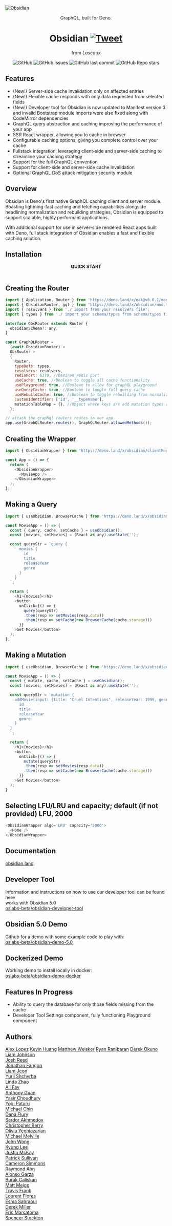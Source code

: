 ![Obsidian](./assets/logoSilver.jpg)

<div align="center">GraphQL, built for Deno.</div>

<div align="center">

<h1 align="center">
	<a>Obsidian</a>
	<a href="https://twitter.com/intent/tweet?text=Meet%20Obsidian!%20Deno's%20first%20native%20GraphQL%20caching%20client%20and%20server%20module&url=http://obsidian.land/&via=obsidian_land&hashtags=deno,denoland,nodejs,graphql,javascript" rel="nofollow"><img src="https://camo.githubusercontent.com/83d4084f7b71558e33b08844da5c773a8657e271/68747470733a2f2f696d672e736869656c64732e696f2f747769747465722f75726c2f687474702f736869656c64732e696f2e7376673f7374796c653d736f6369616c" alt="Tweet" data-canonical-src="https://img.shields.io/twitter/url/http/shields.io.svg?style=social" style="max-width:100%;"></a>
</h1>

<p align="center">from <em align="center">Lascaux</em></p>

</div>

<p align="center">
  <img alt="GitHub" src="https://img.shields.io/github/license/open-source-labs/obsidian">
  <img alt="GitHub issues" src="https://img.shields.io/github/issues-raw/open-source-labs/obsidian?color=yellow">
  <img alt="GitHub last commit" src="https://img.shields.io/github/last-commit/open-source-labs/obsidian?color=orange">
  <img alt="GitHub Repo stars" src="https://img.shields.io/github/stars/open-source-labs/obsidian?style=social">  
</p>

## Features

- (New!) Server-side cache invalidation only on affected entries
- (New!) Flexible cache responds with only data requested from selected fields
- (New!) Developer tool for Obsidian is now updated to Manifest version 3 and invalid Bootstrap module imports were also fixed along with CodeMirror dependencies
- GraphQL query abstraction and caching improving the performance of your app
- SSR React wrapper, allowing you to cache in browser
- Configurable caching options, giving you complete control over your cache
- Fullstack integration, leveraging client-side and server-side caching to streamline your caching strategy
- Support for the full GraphQL convention
- Support for client-side and server-side cache invalidation
- Optional GraphQL DoS attack mitigation security module

## Overview

Obsidian is Deno's first native GraphQL caching client and server module. Boasting lightning-fast caching and fetching capabilities alongside headlining normalization and rebuilding strategies, Obsidian is equipped to support scalable, highly performant applications.

With additional support for use in server-side rendered React apps built with Deno, full stack integration of Obsidian enables a fast and flexible caching solution.

## Installation

<div align="center"><strong>QUICK START</strong></div>
<br>

## Creating the Router

```javascript
import { Application, Router } from 'https://deno.land/x/oak@v6.0.1/mod.ts';
import { ObsidianRouter, gql } from 'https://deno.land/x/obsidian/mod.ts';
import { resolvers } from './ import from your resolvers file';
import { types } from './ import your schema/types from schema/types file';

interface ObsRouter extends Router {
  obsidianSchema?: any;
}

const GraphQLRouter =
  (await ObsidianRouter) <
  ObsRouter >
  {
    Router,
    typeDefs: types,
    resolvers: resolvers,
    redisPort: 6379, //Desired redis port
    useCache: true, //Boolean to toggle all cache functionality
    usePlayground: true, //Boolean to allow for graphQL playground
    useQueryCache: true, //Boolean to toogle full query cache
    useRebuildCache: true, //Boolean to toggle rebuilding from normalized data
    customIdentifier: ['id', '__typename'],
    mutationTableMap = {}, //Object where keys are add mutation types and value is an array of affected tables (e.g. {addPlants: ['plants'], addMovie: ['movies']})
  };

// attach the graphql routers routes to our app
app.use(GraphQLRouter.routes(), GraphQLRouter.allowedMethods());
```

## Creating the Wrapper

```javascript
import { ObsidianWrapper } from 'https://deno.land/x/obsidian/clientMod.ts';

const App = () => {
  return (
    <ObsidianWrapper>
      <MovieApp />
    </ObsidianWrapper>
  );
};
```

## Making a Query

```javascript
import { useObsidian, BrowserCache } from 'https://deno.land/x/obsidian/clientMod.ts';

const MovieApp = () => {
  const { query, cache, setCache } = useObsidian();
  const [movies, setMovies] = (React as any).useState('');

  const queryStr = `query {
      movies {
        id
        title
        releaseYear
        genre
      }
    }
  `;

  return (
    <h1>{movies}</h1>
    <button
      onClick={() => {
        query(queryStr)
        .then(resp => setMovies(resp.data))
        .then(resp => setCache(new BrowserCache(cache.storage)))
      }}
    >Get Movies</button>
  );
};
```

## Making a Mutation

```javascript
import { useObsidian, BrowserCache } from 'https://deno.land/x/obsidian/clientMod.ts';

const MovieApp = () => {
  const { mutate, cache, setCache } = useObsidian();
  const [movies, setMovies] = (React as any).useState('');

  const queryStr = `mutation {
    addMovie(input: {title: "Cruel Intentions", releaseYear: 1999, genre: "DRAMA" }) {
      id
      title
      releaseYear
      genre
    }
  }
  `;

  return (
    <h1>{movies}</h1>
    <button
      onClick={() => {
        mutate(queryStr)
        .then(resp => setMovies(resp.data))
        .then(resp => setCache(new BrowserCache(cache.storage)))
      }}
    >Get Movies</button>
  );
}
```

## Selecting LFU/LRU and capacity; default (if not provided) LFU, 2000

```javascript
<ObsidianWrapper algo='LRU' capacity='5000'>
  <Home />
</ObsidianWrapper>
```

## Documentation

[obsidian.land](http://obsidian.land)

## Developer Tool

Information and instructions on how to use our developer tool can be found here <br/>
works with Obsidian 5.0 <br/>
[oslabs-beta/obsidian-developer-tool](https://github.com/oslabs-beta/obsidian-developer-tool)

## Obsidian 5.0 Demo

Github for a demo with some example code to play with: <br/>
[oslabs-beta/obsidian-demo-5.0](https://github.com/oslabs-beta/obsidian-demo-5.0)

## Dockerized Demo

Working demo to install locally in docker:  
[oslabs-beta/obsidian-demo-docker](https://github.com/oslabs-beta/obsidian-demo-docker)

## Features In Progress

- Ability to query the database for only those fields missing from the cache
- Developer Tool Settings component, fully functioning Playground component

## Authors

[Alex Lopez](https://github.com/AlexLopez7)
[Kevin Huang](https://github.com/kevin-06-huang)
[Matthew Weisker](https://github.com/mweisker)
[Ryan Ranjbaran](https://github.com/ranjrover)
[Derek Okuno](https://github.com/okunod)  
[Liam Johnson](https://github.com/liamdimitri)  
[Josh Reed](https://github.com/joshreed104)  
[Jonathan Fangon](https://github.com/jonathanfangon)  
[Liam Jeon](https://github.com/laj52)  
[Yurii Shchyrba](https://github.com/YuriiShchyrba)  
[Linda Zhao](https://github.com/lzhao15)  
[Ali Fay](https://github.com/ali-fay)  
[Anthony Guan](https://github.com/guananthony)  
[Yasir Choudhury](https://github.com/Yasir-Choudhury)  
[Yogi Paturu](https://github.com/YogiPaturu)  
[Michael Chin](https://github.com/mikechin37)  
[Dana Flury](https://github.com/dmflury)  
[Sardor Akhmedov](https://github.com/sarkamedo)  
[Christopher Berry](https://github.com/cjamesb)  
[Olivia Yeghiazarian](https://github.com/Olivia-code)  
[Michael Melville](https://github.com/meekle)  
[John Wong](https://github.com/johnwongfc)  
[Kyung Lee](https://github.com/kyunglee1)  
[Justin McKay](https://github.com/justinwmckay)  
[Patrick Sullivan](https://github.com/pjmsullivan)  
[Cameron Simmons](https://github.com/cssim22)  
[Raymond Ahn](https://github.com/raymondcodes)  
[Alonso Garza](https://github.com/Alonsog66)  
[Burak Caliskan](https://github.com/CaliskanBurak)  
[Matt Meigs](https://github.com/mmeigs)  
[Travis Frank](https://github.com/TravisFrankMTG/)  
[Lourent Flores](https://github.com/lourentflores)  
[Esma Sahraoui](https://github.com/EsmaShr)  
[Derek Miller](https://github.com/dsymiller)  
[Eric Marcatoma](https://github.com/ericmarc159)  
[Spencer Stockton](https://github.com/tonstock)
